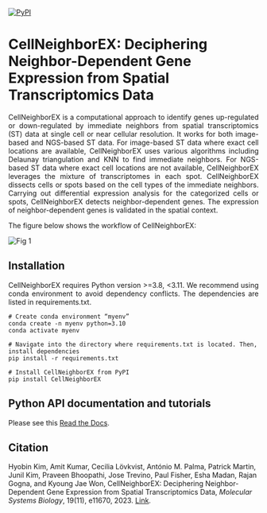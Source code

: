 [![PyPI](https://img.shields.io/pypi/v/CellNeighborEX?logo=PyPI)](https://pypi.org/project/CellNeighborEX)

CellNeighborEX: Deciphering Neighbor-Dependent Gene Expression from Spatial Transcriptomics Data
====================================================================================
<p align="justify">CellNeighborEX is a computational approach to identify genes up-regulated or down-regulated by immediate neighbors from spatial transcriptomics (ST) data at single cell or near cellular resolution. It works for both image-based and NGS-based ST data. For image-based ST data where exact cell locations are available, CellNeighborEX uses various algorithms including Delaunay triangulation and KNN to find immediate neighbors. For NGS-based ST data where exact cell locations are not available, CellNeighborEX leverages the mixture of transcriptomes in each spot. CellNeighborEX dissects cells or spots based on the cell types of the immediate neighbors. Carrying out differential expression analysis for the categorized cells or spots, CellNeighborEX detects neighbor-dependent genes. The expression of neighbor-dependent genes is validated in the spatial context.</p> 

The figure below shows the workflow of CellNeighborEX:

![Fig 1](https://user-images.githubusercontent.com/99720939/229945240-2c9a2ef9-2566-496f-9981-0823cd95b813.png)

## Installation
<p align="justify">CellNeighborEX requires Python version >=3.8, <3.11. We recommend using conda environment to avoid dependency conflicts. The dependencies are listed in requirements.txt.</p> 

<pre><code># Create conda environment “myenv”
conda create -n myenv python=3.10
conda activate myenv

# Navigate into the directory where requirements.txt is located. Then, install dependencies
pip install -r requirements.txt

# Install CellNeighborEX from PyPI
pip install CellNeighborEX
</code></pre>

## Python API documentation and tutorials
Please see this [Read the Docs](https://CellNeighborEX.readthedocs.io/en/latest/). 

## Citation
Hyobin Kim, Amit Kumar, Cecilia Lövkvist, António M. Palma, Patrick Martin, Junil Kim, Praveen Bhoopathi, Jose Trevino, Paul Fisher, Esha Madan, Rajan Gogna, and Kyoung Jae Won, CellNeighborEX: Deciphering Neighbor-Dependent Gene Expression from Spatial Transcriptomics Data, _Molecular Systems Biology_, 19(11), e11670, 2023. [Link](https://doi.org/10.15252/msb.202311670).